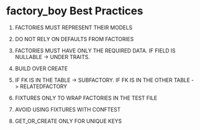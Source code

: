 # factory_boy Best Practices

1. FACTORIES MUST REPRESENT THEIR MODELS

1. DO NOT RELY ON DEFAULTS FROM FACTORIES

1. FACTORIES MUST HAVE ONLY THE REQUIRED DATA. IF FIELD IS NULLABLE -> UNDER TRAITS.

1. BUILD OVER CREATE

1. IF FK IS IN THE TABLE -> SUBFACTORY. IF FK IS IN THE OTHER TABLE -> RELATEDFACTORY

1. FIXTURES ONLY TO WRAP FACTORIES IN THE TEST FILE

1. AVOID USING FIXTURES WITH CONFTEST

1. GET_OR_CREATE ONLY FOR UNIQUE KEYS
